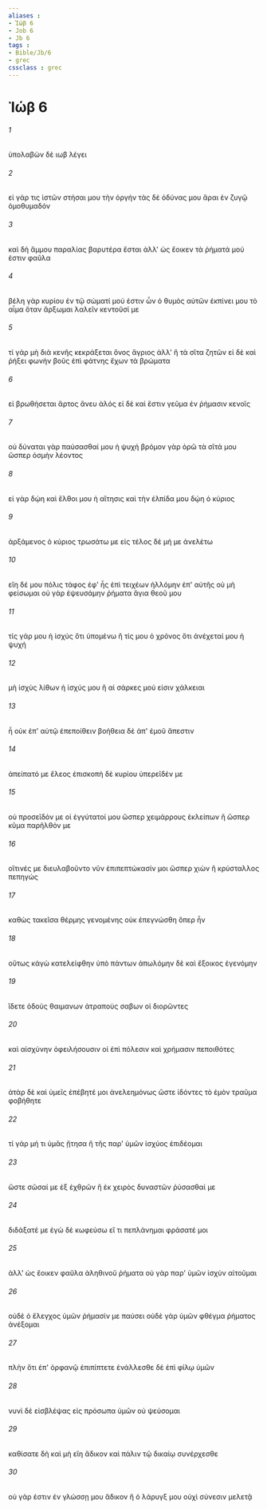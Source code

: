 ```yaml
---
aliases : 
- Ἰώβ 6
- Job 6
- Jb 6
tags : 
- Bible/Jb/6
- grec
cssclass : grec
---
```


# Ἰώβ 6

###### 1
ὑπολαβὼν δὲ ιωβ λέγει
###### 2
εἰ γάρ τις ἱστῶν στήσαι μου τὴν ὀργήν τὰς δὲ ὀδύνας μου ἄραι ἐν ζυγῷ ὁμοθυμαδόν
###### 3
καὶ δὴ ἄμμου παραλίας βαρυτέρα ἔσται ἀλλ' ὡς ἔοικεν τὰ ῥήματά μού ἐστιν φαῦλα
###### 4
βέλη γὰρ κυρίου ἐν τῷ σώματί μού ἐστιν ὧν ὁ θυμὸς αὐτῶν ἐκπίνει μου τὸ αἷμα ὅταν ἄρξωμαι λαλεῖν κεντοῦσί με
###### 5
τί γάρ μὴ διὰ κενῆς κεκράξεται ὄνος ἄγριος ἀλλ' ἢ τὰ σῖτα ζητῶν εἰ δὲ καὶ ῥήξει φωνὴν βοῦς ἐπὶ φάτνης ἔχων τὰ βρώματα
###### 6
εἰ βρωθήσεται ἄρτος ἄνευ ἁλός εἰ δὲ καὶ ἔστιν γεῦμα ἐν ῥήμασιν κενοῖς
###### 7
οὐ δύναται γὰρ παύσασθαί μου ἡ ψυχή βρόμον γὰρ ὁρῶ τὰ σῖτά μου ὥσπερ ὀσμὴν λέοντος
###### 8
εἰ γὰρ δῴη καὶ ἔλθοι μου ἡ αἴτησις καὶ τὴν ἐλπίδα μου δῴη ὁ κύριος
###### 9
ἀρξάμενος ὁ κύριος τρωσάτω με εἰς τέλος δὲ μή με ἀνελέτω
###### 10
εἴη δέ μου πόλις τάφος ἐφ' ἧς ἐπὶ τειχέων ἡλλόμην ἐπ' αὐτῆς οὐ μὴ φείσωμαι οὐ γὰρ ἐψευσάμην ῥήματα ἅγια θεοῦ μου
###### 11
τίς γάρ μου ἡ ἰσχύς ὅτι ὑπομένω ἢ τίς μου ὁ χρόνος ὅτι ἀνέχεταί μου ἡ ψυχή
###### 12
μὴ ἰσχὺς λίθων ἡ ἰσχύς μου ἢ αἱ σάρκες μού εἰσιν χάλκειαι
###### 13
ἦ οὐκ ἐπ' αὐτῷ ἐπεποίθειν βοήθεια δὲ ἀπ' ἐμοῦ ἄπεστιν
###### 14
ἀπείπατό με ἔλεος ἐπισκοπὴ δὲ κυρίου ὑπερεῖδέν με
###### 15
οὐ προσεῖδόν με οἱ ἐγγύτατοί μου ὥσπερ χειμάρρους ἐκλείπων ἢ ὥσπερ κῦμα παρῆλθόν με
###### 16
οἵτινές με διευλαβοῦντο νῦν ἐπιπεπτώκασίν μοι ὥσπερ χιὼν ἢ κρύσταλλος πεπηγώς
###### 17
καθὼς τακεῖσα θέρμης γενομένης οὐκ ἐπεγνώσθη ὅπερ ἦν
###### 18
οὕτως κἀγὼ κατελείφθην ὑπὸ πάντων ἀπωλόμην δὲ καὶ ἔξοικος ἐγενόμην
###### 19
ἴδετε ὁδοὺς θαιμανων ἀτραποὺς σαβων οἱ διορῶντες
###### 20
καὶ αἰσχύνην ὀφειλήσουσιν οἱ ἐπὶ πόλεσιν καὶ χρήμασιν πεποιθότες
###### 21
ἀτὰρ δὲ καὶ ὑμεῖς ἐπέβητέ μοι ἀνελεημόνως ὥστε ἰδόντες τὸ ἐμὸν τραῦμα φοβήθητε
###### 22
τί γάρ μή τι ὑμᾶς ᾔτησα ἢ τῆς παρ' ὑμῶν ἰσχύος ἐπιδέομαι
###### 23
ὥστε σῶσαί με ἐξ ἐχθρῶν ἢ ἐκ χειρὸς δυναστῶν ῥύσασθαί με
###### 24
διδάξατέ με ἐγὼ δὲ κωφεύσω εἴ τι πεπλάνημαι φράσατέ μοι
###### 25
ἀλλ' ὡς ἔοικεν φαῦλα ἀληθινοῦ ῥήματα οὐ γὰρ παρ' ὑμῶν ἰσχὺν αἰτοῦμαι
###### 26
οὐδὲ ὁ ἔλεγχος ὑμῶν ῥήμασίν με παύσει οὐδὲ γὰρ ὑμῶν φθέγμα ῥήματος ἀνέξομαι
###### 27
πλὴν ὅτι ἐπ' ὀρφανῷ ἐπιπίπτετε ἐνάλλεσθε δὲ ἐπὶ φίλῳ ὑμῶν
###### 28
νυνὶ δὲ εἰσβλέψας εἰς πρόσωπα ὑμῶν οὐ ψεύσομαι
###### 29
καθίσατε δὴ καὶ μὴ εἴη ἄδικον καὶ πάλιν τῷ δικαίῳ συνέρχεσθε
###### 30
οὐ γάρ ἐστιν ἐν γλώσσῃ μου ἄδικον ἢ ὁ λάρυγξ μου οὐχὶ σύνεσιν μελετᾷ
